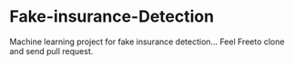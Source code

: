 # Fake-insurance-Detection
Machine learning project for fake insurance detection...
Feel Freeto clone and send pull request.
